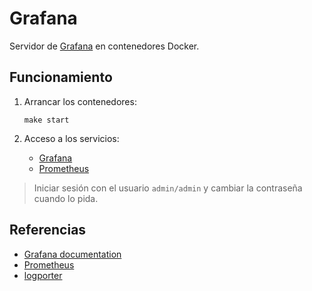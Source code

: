 # Grafana

Servidor de [Grafana](https://grafana.com) en contenedores Docker.

## Funcionamiento

1. Arrancar los contenedores:

    ```shell
    make start
    ```

2. Acceso a los servicios:

    - [Grafana](http://localhost:3000)
    - [Prometheus](http://localhost:9090)

> Iniciar sesión con el usuario `admin/admin` y cambiar la contraseña cuando lo pida.

## Referencias

- [Grafana documentation](https://grafana.com/docs/grafana/latest/)
- [Prometheus](https://prometheus.io/docs/introduction/overview/)
- [logporter](https://github.com/Lifailon/logporter)
